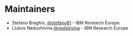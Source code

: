 # Maintainers

* Stefano Braghin, [@stefano81](https://github.com/stefano81) - IBM Research Europe
* Liubov Nedoshivina [@nedshivina](https://github.com/nedshivina/) - IBM Research Europe
